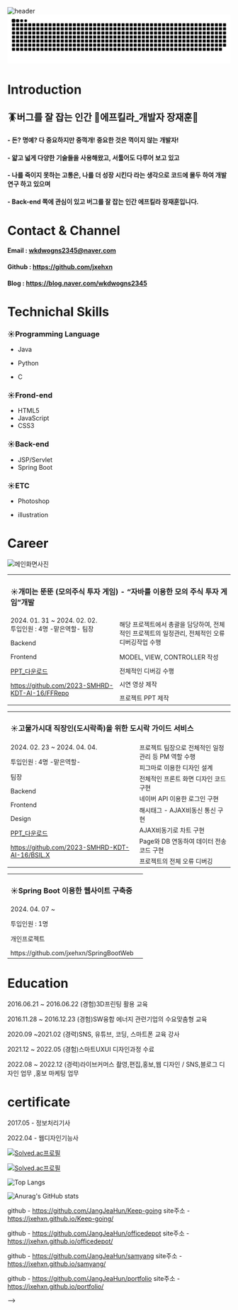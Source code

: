  ![header](https://capsule-render.vercel.app/api?type=waving&color=gradient&height=300&section=header&text=JangJeahun%20&fontSize=90&animation=blinking)
![snake gif](https://github.com/jxehxn/jxehxn/blob/output/github-contribution-grid-snake.svg)

<div align=left>
  
<h1>Introduction</h1>

  ## 🪳버그를 잘 잡는 인간 🔫에프킬라_개발자 장재훈👋 
  
  
  #### - 돈? 명예? 다 중요하지만 중꺽개! 중요한 것은 꺽이지 않는 개발자!
  
  #### - 얇고 넓게 다양한 기술들을 사용해왔고, 서툴어도 다루어 보고 있고

  #### - 나를 죽이지 못하는 고통은, 나를 더 성장 시킨다 라는 생각으로 코드에 몰두 하여 개발 연구 하고 있으며
  
  #### - Back-end 쪽에 관심이 있고 버그를 잘 잡는 인간 에프킬라 장재훈입니다.


<h1>Contact & Channel</h1>

#### Email : wkdwogns2345@naver.com
#### Github : https://github.com/jxehxn
#### Blog :  https://blog.naver.com/wkdwogns2345 

<h1>Technichal Skills</h1>

### ☀️Programming Language
  - Java

  - Python

  - C


### ☀️Frond-end
  - HTML5
  - JavaScript
  - CSS3

### ☀️Back-end
  - JSP/Servlet
  - Spring Boot

### ☀️ETC
  - Photoshop

  - illustration

<h1>Career</h1>

![메인화면사진](https://github.com/jxehxn/jxehxn/assets/26495915/cf5ed74d-5d2a-496c-895e-3c33dd7cde4d)

<table>
<tr> 
 <td colspan=2>
  <h3>
   
  ☀️개미는 뚠뚠 (모의주식 투자 게임) - “자바를 이용한 모의 주식 투자 게임”개발
  </h3>
 </td>

 
</tr>

<tr>
  <td rowspan=5>
  2024. 01. 31 ~ 2024. 02. 02.
   <br>
  투입인원 : 4명
  -맡은역할-
  팀장 
   
  Backend
  
  Frontend
  

  [PPT_다운로드](https://github.com/jxehxn/jxehxn/files/14881691/_PPT_.pptx)
  
  https://github.com/2023-SMHRD-KDT-AI-16/FFRepo


 </td>
 <td>
      해당 프로젝트에서 총괄을 담당하여, 전체적인 프로젝트의 일정관리, 전체적인 오류 디버깅작업 수행
 </td>    
</tr>

<tr>
 <td>
      MODEL, VIEW, CONTROLLER 작성
 </td>    
</tr>

<tr>
 <td>
      전체적인 디버깅 수행
 </td>    
</tr>

<tr>
 <td>
      시연 영상 제작
 </td>    
</tr>

<tr>
 <td>
      프로젝트 PPT 제작
 </td>    
</tr>



<table>
<tr>
 <tr> 
 <td colspan=2>
  <h3>

  ☀️고물가시대 직장인(도시락족)을 위한 도시락 가이드 서비스
  </h3>
 </td>
 
</tr>


<tr>
  <td rowspan=9>
  2024. 02. 23 ~ 2024. 04. 04.
   
  투입인원 : 4명
  -맡은역할-
  <p>팀장</p>
   
  Backend
   
  Frontend
   
  Design
 
  [PPT_다운로드](https://github.com/jxehxn/jxehxn/files/14881697/7._.pptx)
  
   https://github.com/2023-SMHRD-KDT-AI-16/BSIL.X
 </td>
 
 <td>
      프로젝트 팀장으로 전체적인 일정 관리 등 PM 역할 수행
 </td>    
</tr>



<tr>
 <td>
      피그마로 이용한 디자인 설계
 </td>    
</tr>



<tr>
 <td>
      전체적인 프론트 화면 디자인 코드 구현
 </td>    
</tr>

<tr>
 <td>
      네이버 API 이용한 로그인 구현
 </td>    
</tr>

<tr>
 <td>
      해시태그 - AJAX비동신 통신 구현
 </td>    
</tr>

<tr>
 <td>
      AJAX비동기로 차트 구현
 </td>    
</tr>

<tr>
 <td>
      Page와 DB 연동하여 데이터 전송코드 구현
 </td>    
</tr>

<tr>
 <td>
      프로젝트의 전체 오류 디버깅
 </td>    
</tr>




</table>

<table>
<tr>
 <tr> 
 <td colspan=2>
  <h3>

  ☀️Spring Boot 이용한 웹사이트 구축중
  </h3>
 </td>
 
</tr>


<tr>
  <td rowspan=9>
  2024. 04. 07 ~ 
   
  투입인원 : 1명
  <p>개인프로젝트</p>
  https://github.com/jxehxn/SpringBootWeb
 </td>
 
 <td>
     
 </td>    
</tr>



<tr>
 <td>
    
 </td>    
</tr>



<tr>
 <td>
      
 </td>    
</tr>

<tr>
 <td>
     
 </td>    
</tr>

<tr>
 <td>
     
 </td>    
</tr>

<tr>
 <td>
      
 </td>    
</tr>

<tr>
 <td>
    
</tr>

<tr>
 <td>
     
 </td>    
</tr>




</table>

<h1>Education</h1>   

2016.06.21 ~ 2016.06.22
(경험)3D프린팅 활용 교육

2016.11.28 ~ 2016.12.23
(경험)SW융합 에너지 관련기업의 수요맞춤형 교육

2020.09 ~2021.02
(경력)SNS, 유튜브, 코딩, 스마트폰 교육 강사

2021.12 ~ 2022.05
(경험)스마트UXUI 디자인과정 수료

2022.08 ~ 2022.12
(경력)라이브커머스 촬영,편집,홍보,웹 디자인  / SNS,블로그 디자인 업무 ,홍보 마케팅 업무





<h1>certificate</h1>  

2017.05 - 정보처리기사

2022.04 - 웹디자인기능사


</div>



<div>



[![Solved.ac프로필](http://mazassumnida.wtf/api/mini/generate_badge?boj=luvsoul)](https://solved.ac/luvsoul)

[![Solved.ac프로필](http://mazassumnida.wtf/api/v2/generate_badge?boj=luvsoul)](https://solved.ac/luvsoul)

![Top Langs](https://github-readme-stats.vercel.app/api/top-langs/?username=jxehxn&layout=compact)

![Anurag's GitHub stats](https://github-readme-stats.vercel.app/api?username=jxehxn&show_icons=true&theme=dark)



github - https://github.com/JangJeaHun/Keep-going
site주소 - https://jxehxn.github.io/Keep-going/

github - https://github.com/JangJeaHun/officedepot
site주소 - https://jxehxn.github.io/officedepot/

github - https://github.com/JangJeaHun/samyang
site주소 - https://jxehxn.github.io/samyang/

github - https://github.com/JangJeaHun/portfolio
site주소 - https://jxehxn.github.io/portfolio/

-->
</div>
